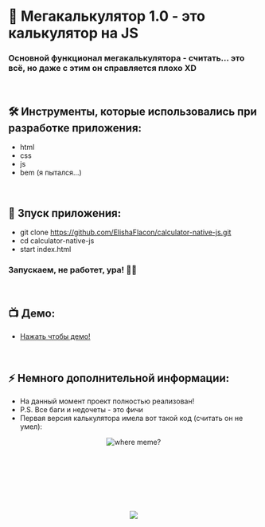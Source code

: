 <h1> 
     🔢 Мегакалькулятор 1.0 - это калькулятор на JS
</h1>

<h3>
Основной функционал мегакалькулятора - считать... это всё, но даже с этим он справляется плохо XD
</h3>


</br>



<h2>
  🛠️ Инструменты, которые использовались при разработке приложения:
</h2>

- html
- css
- js
- bem (я пытался...)



</br>



<h2>
  🚀 Зпуск приложения:
</h2>

- git clone https://github.com/ElishaFlacon/calculator-native-js.git
- cd calculator-native-js
- start index.html
<h3>
    Запускаем, не работет, ура! 🗿🚬
</h3>



</br>



<h2>
 📺 Демо:
</h2>

- <a href="https://elishaflacon.github.io/calculator-native-js/">Нажать чтобы демо!</a>



</br>



<h2>
⚡ Немного дополнительной информации:
</h2>

- На данный момент проект полностью реализован!
- P.S. Все баги и недочеты - это фичи
- Первая версия калькулятора имела вот такой код (считать он не умел): 
<p align="center">
  <img src="https://user-images.githubusercontent.com/83610362/170727233-b9e8be20-70c4-49a1-8c65-1e3b3b41409f.png" alt="where meme?"/>
</p>



<br/>
<br/>
<br/>
<br/>
<br/>
<br/>



<p align="center">
  <img src="https://capsule-render.vercel.app/api?type=waving&color=d179b8&height=64&section=footer"/>
</p>
